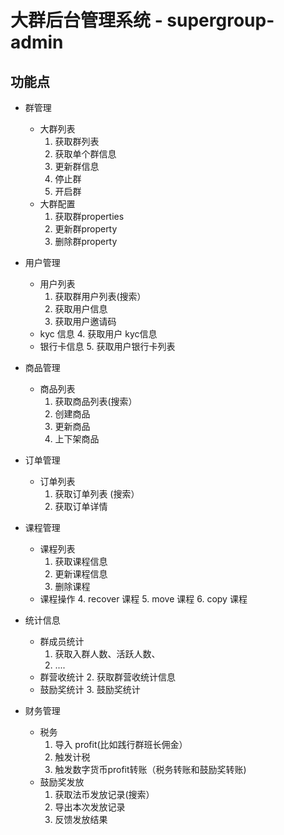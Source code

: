 # 大群后台管理系统 - supergroup-admin
## 功能点
* 群管理
    * 大群列表
        1. 获取群列表
        2. 获取单个群信息
        3. 更新群信息
        4. 停止群
        5. 开启群
    * 大群配置
         1. 获取群properties
         2. 更新群property
         3. 删除群property
 
* 用户管理
    * 用户列表
        1. 获取群用户列表(搜索）
        2. 获取用户信息
        3. 获取用户邀请码
    * kyc 信息
        4. 获取用户 kyc信息
    * 银行卡信息 
        5. 获取用户银行卡列表
    
* 商品管理
    * 商品列表
        1. 获取商品列表(搜索）
        2. 创建商品
        3. 更新商品
        4. 上下架商品
* 订单管理
    * 订单列表
        1. 获取订单列表 (搜索）
        2. 获取订单详情
* 课程管理
    * 课程列表
        1. 获取课程信息
        2. 更新课程信息
        3. 删除课程
    * 课程操作
        4. recover 课程
        5. move 课程
        6. copy 课程
* 统计信息
    * 群成员统计
        1. 获取入群人数、活跃人数、
        2. ....
    * 群营收统计
        2. 获取群营收统计信息  
    * 鼓励奖统计
        3. 鼓励奖统计
 * 财务管理
     * 税务
         1. 导入 profit(比如践行群班长佣金）
         2. 触发计税
         3. 触发数字货币profit转账（税务转账和鼓励奖转账)
     * 鼓励奖发放
         1. 获取法币发放记录(搜索）
         2. 导出本次发放记录
         3. 反馈发放结果
